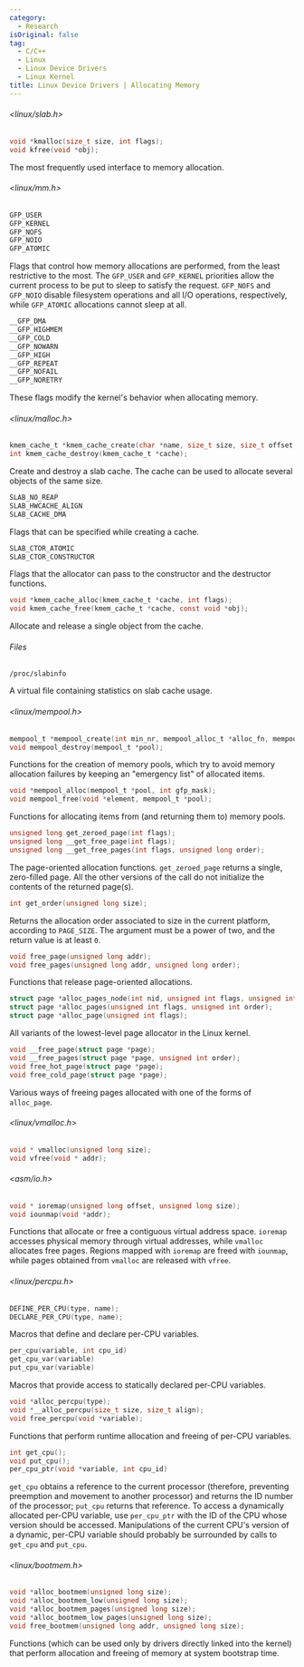 ```yaml
---
category:
  - Research
isOriginal: false
tag:
  - C/C++
  - Linux
  - Linux Device Drivers
  - Linux Kernel
title: Linux Device Drivers | Allocating Memory
---
```


###### <linux/slab.h>

```c
void *kmalloc(size_t size, int flags);
void kfree(void *obj);
```

The most frequently used interface to memory allocation.

###### <linux/mm.h>

```c
GFP_USER
GFP_KERNEL
GFP_NOFS
GFP_NOIO
GFP_ATOMIC
```

Flags that control how memory allocations are performed, from the least restrictive to the most. The `GFP_USER` and `GFP_KERNEL` priorities allow the current process to be put to sleep to satisfy the request. `GFP_NOFS` and `GFP_NOIO` disable filesystem operations and all I/O operations, respectively, while `GFP_ATOMIC` allocations cannot sleep at all.

```c
__GFP_DMA
__GFP_HIGHMEM
__GFP_COLD
__GFP_NOWARN
__GFP_HIGH
__GFP_REPEAT
__GFP_NOFAIL
__GFP_NORETRY
```

These flags modify the kernel's behavior when allocating memory.

###### <linux/malloc.h>

```c
kmem_cache_t *kmem_cache_create(char *name, size_t size, size_t offset, unsigned long flags, constructor(), destructor());
int kmem_cache_destroy(kmem_cache_t *cache);
```

Create and destroy a slab cache. The cache can be used to allocate several objects of the same size.

```c
SLAB_NO_REAP
SLAB_HWCACHE_ALIGN
SLAB_CACHE_DMA
```

Flags that can be specified while creating a cache.

```c
SLAB_CTOR_ATOMIC
SLAB_CTOR_CONSTRUCTOR
```

Flags that the allocator can pass to the constructor and the destructor functions.

```c
void *kmem_cache_alloc(kmem_cache_t *cache, int flags);
void kmem_cache_free(kmem_cache_t *cache, const void *obj);
```

Allocate and release a single object from the cache.

###### Files

```
/proc/slabinfo
```

A virtual file containing statistics on slab cache usage.

###### <linux/mempool.h>

```c
mempool_t *mempool_create(int min_nr, mempool_alloc_t *alloc_fn, mempool_free_t *free_fn, void *data);
void mempool_destroy(mempool_t *pool);
```

Functions for the creation of memory pools, which try to avoid memory allocation failures by keeping an "emergency list" of allocated items.

```c
void *mempool_alloc(mempool_t *pool, int gfp_mask);
void mempool_free(void *element, mempool_t *pool);
```

Functions for allocating items from (and returning them to) memory pools.

```c
unsigned long get_zeroed_page(int flags);
unsigned long __get_free_page(int flags);
unsigned long __get_free_pages(int flags, unsigned long order);
```

The page-oriented allocation functions. `get_zeroed_page` returns a single, zero-filled page. All the other versions of the call do not initialize the contents of the returned page(s).

```c
int get_order(unsigned long size);
```

Returns the allocation order associated to size in the current platform, according to `PAGE_SIZE`. The argument must be a power of two, and the return value is at least `0`.

```c
void free_page(unsigned long addr);
void free_pages(unsigned long addr, unsigned long order);
```

Functions that release page-oriented allocations.

```c
struct page *alloc_pages_node(int nid, unsigned int flags, unsigned int order);
struct page *alloc_pages(unsigned int flags, unsigned int order);
struct page *alloc_page(unsigned int flags);
```

All variants of the lowest-level page allocator in the Linux kernel.

```c
void __free_page(struct page *page);
void __free_pages(struct page *page, unsigned int order);
void free_hot_page(struct page *page);
void free_cold_page(struct page *page);
```

Various ways of freeing pages allocated with one of the forms of `alloc_page`.

###### <linux/vmalloc.h>

```c
void * vmalloc(unsigned long size);
void vfree(void * addr);
```

###### <asm/io.h>

```c
void * ioremap(unsigned long offset, unsigned long size);
void iounmap(void *addr);
```

Functions that allocate or free a contiguous virtual address space. `ioremap` accesses physical memory through virtual addresses, while `vmalloc` allocates free pages. Regions mapped with `ioremap` are freed with `iounmap`, while pages obtained from `vmalloc` are released with `vfree`.

###### <linux/percpu.h>

```c
DEFINE_PER_CPU(type, name);
DECLARE_PER_CPU(type, name);
```

Macros that define and declare per-CPU variables.

```c
per_cpu(variable, int cpu_id)
get_cpu_var(variable)
put_cpu_var(variable)
```

Macros that provide access to statically declared per-CPU variables.

```c
void *alloc_percpu(type);
void *__alloc_percpu(size_t size, size_t align);
void free_percpu(void *variable);
```

Functions that perform runtime allocation and freeing of per-CPU variables.

```c
int get_cpu();
void put_cpu();
per_cpu_ptr(void *variable, int cpu_id)
```

`get_cpu` obtains a reference to the current processor (therefore, preventing preemption and movement to another processor) and returns the ID number of the processor; `put_cpu` returns that reference. To access a dynamically allocated per-CPU variable, use `per_cpu_ptr` with the ID of the CPU whose version should be accessed. Manipulations of the current CPU's version of a dynamic, per-CPU variable should probably be surrounded by calls to `get_cpu` and `put_cpu`.

###### <linux/bootmem.h>

```c
void *alloc_bootmem(unsigned long size);
void *alloc_bootmem_low(unsigned long size);
void *alloc_bootmem_pages(unsigned long size);
void *alloc_bootmem_low_pages(unsigned long size);
void free_bootmem(unsigned long addr, unsigned long size);
```

Functions (which can be used only by drivers directly linked into the kernel) that perform allocation and freeing of memory at system bootstrap time.
